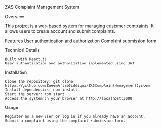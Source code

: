 ZAS Complaint Management System

Overview

This project is a web-based system for managing customer complaints. It allows users to create account and submit complaints.

Features
User authentication and authorization
Complaint submission form

Technical Details

    Built with React.js
    User authentication and authorization implemented using JWT

Installation

    Clone the repository: git clone https://github.com/ZaeemAftabSiddiqui/ZASComplaintManagementSystem
    Install dependencies: npm install
    Start the server: npm start
    Access the system in your browser at http://localhost:3000

Usage

    Register as a new user or log in if you already have an account.
    Submit a complaint using the complaint submission form.

